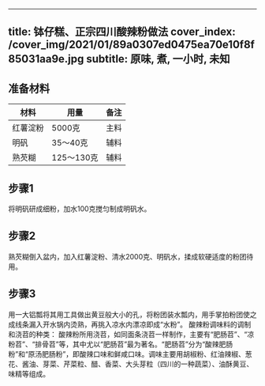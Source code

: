 
---
title: 钵仔糕、正宗四川酸辣粉做法
cover_index: /cover_img/2021/01/89a0307ed0475ea70e10f8f85031aa9e.jpg
subtitle: 原味, 煮, 一小时, 未知
---

## 准备材料

| 材料     | 用量 | 备注|
| ------- | ----- | --- |
| 红薯淀粉 | 5000克| 主料 |
| 明矾 | 35～40克| 辅料 |
| 熟芡糊 | 125～130克| 辅料 |

## 步骤1

将明矾研成细粉，加水100克搅匀制成明矾水。

## 步骤2

熟芡糊倒入盆内，加入红薯淀粉、清水2000克、明矾水，揉成软硬适度的粉团待用。

## 步骤3

用一大铝瓢将其用工具做出黄豆般大小的孔，将粉团装水瓢内，用手掌拍粉团使之成线条漏入开水锅内烫熟，再挑入凉水内漂凉即成“水粉”。 酸辣粉调味料的调制和浇苕的种类： 酸辣粉所用浇苕，如同面条浇苕一样制作，主要有“肥肠苕”、“凉粉苕”、“排骨苕”等，其中尤以“肥肠苕”最为著名。“肥肠苕”分为“酸辣肥肠粉”和“原汤肥肠粉”，即酸辣口味和鲜咸口味。调味主要用胡椒粉、红油辣椒、葱花、酱油、芽菜、芹菜粒、醋、香菜、大头芽粒（四川的一种蔬菜）、油酥黄豆、味精等组成。

